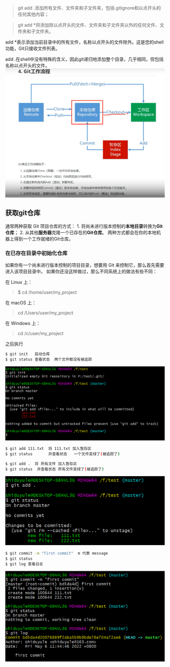 

> git add .添加所有文件、文件夹和子文件夹，包括.gitignore和以点开头的任何其他内容；

> git add *将添加除以点开头的文件、文件夹和子文件夹以外的任何文件、文件夹和子文件夹。


add *表示添加当前目录中的所有文件，名称以点开头的文件除外。这是您的shell功能，Git只接收文件列表。

add .在shell中没有特殊的含义，因此git递归地添加整个目录，几乎相同，但包括名称以点开头的文件。
![](images/2022-05-05-20-47-43.png) 

## 获取git仓库
通常两种获取 Git 项目仓库的方式：
    1. 将尚未进行版本控制的**本地目录**转换为**Git仓库**；
    2. 从其他**服务器**克隆一个已存在的**Git仓库**。
两种方式都会在你的本地机器上得到一个工作就绪的Git仓库。

### 在已存在目录中初始化仓库

如果你有一个尚未进行版本控制的项目目录，想要用 Git 来控制它，那么首先需要进入该项目目录中。 如果你还没这样做过，那么不同系统上的做法有些不同：



在 Linux 上：

> $ cd /home/user/my_project

在 macOS 上：

> cd /Users/user/my_project

在 Windows 上：

> cd /c/user/my_project

之后执行
```bash
$ git init   启动仓库
$ git status 查看状态  两个文件都没有被追踪
```
 
![](images/2022-05-06-07-58-16.png)


```bash
$ git add 111.txt  将 111.txt 加入暂存区
$ git status       并查看状态   一个文件变绿了(被追踪了)
```

<!-- ![](images/2022-05-06-08-19-43.png) -->

```bash
$ git add .  将 所有文件 加入暂存区
$ git status  并查看状态 所有文件变绿了(被追踪了)
```
![](images/2022-05-06-11-30-09.png)

```bash
$ git commit -m "first commit"  m 代表 message
$ git status
$ git log 查看日志
```


![](images/2022-05-06-11-48-09.png)




